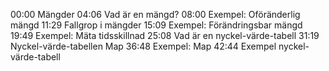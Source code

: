 00:00 Mängder
04:06 Vad är en mängd?
08:00 Exempel: Oföränderlig mängd
11:29 Fallgrop i mängder
15:09 Exempel: Förändringsbar mängd
19:49 Exempel: Mäta tidsskillnad
25:08 Vad är en nyckel-värde-tabell
31:19 Nyckel-värde-tabellen Map
36:48 Exempel: Map
42:44 Exempel nyckel-värde-tabell
